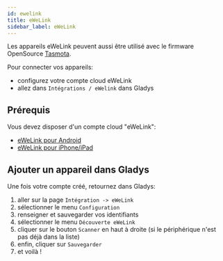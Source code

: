 ```yaml
---
id: ewelink
title: eWeLink
sidebar_label: eWeLink
---
```


Les appareils eWeLink peuvent aussi être utilisé avec le firmware OpenSource <a href="./tasmota">Tasmota</a>.

Pour connecter vos appareils:
- configurez votre compte cloud eWeLink
- allez dans `Intégrations / eWelink` dans Gladys

## Prérequis

Vous devez disposer d'un compte cloud "eWeLink":

- [eWeLink pour Android](https://play.google.com/store/apps/details?id=com.coolkit "eWeLink pour Android")
- [eWeLink pour iPhone/iPad](https://apps.apple.com/fr/app/ewelink-smart-home/id1035163158 "eWeLink pour iPhone/iPad")

## Ajouter un appareil dans Gladys

Une fois votre compte créé, retournez dans Gladys:
1. aller sur la page `Intégration -> eWeLink`
2. sélectionner le menu `Configuration`
3. renseigner et sauvegarder vos identifiants
4. sélectionner le menu `Découverte eWeLink`
5. cliquer sur le bouton `Scanner` en haut à droite (si le périphérique n'est pas déjà dans la liste)
6. enfin, cliquer sur `Sauvegarder`
7. et voilà !
